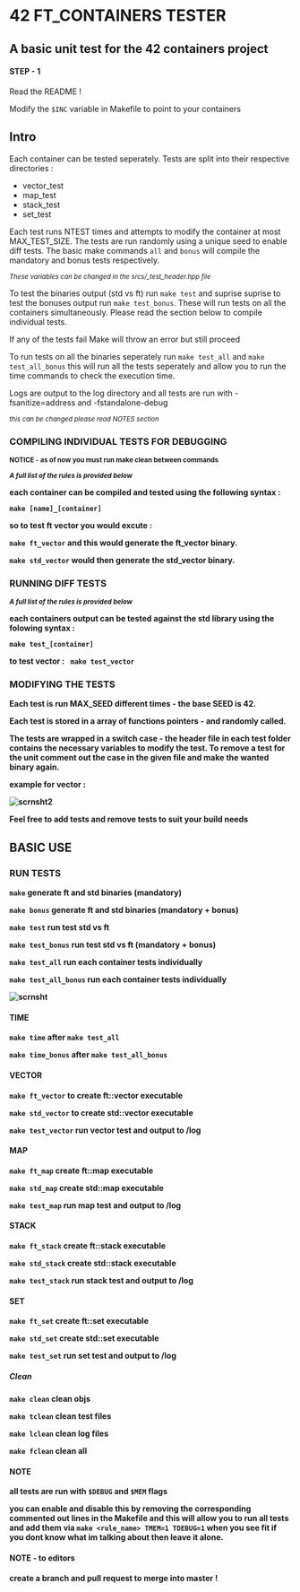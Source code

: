 # 42 FT_CONTAINERS TESTER
## A basic unit test for the 42 containers project

#### STEP - 1
Read the README !

Modify the ```$INC``` variable in Makefile to point to your containers

## Intro

Each container can be tested seperately. Tests are split into their respective directories :
<ul>
<li> vector_test
<li> map_test
<li> stack_test
<li> set_test
</ul>

Each test runs NTEST times and attempts to modify the container at most MAX_TEST_SIZE. The tests are run randomly using a unique seed to enable diff tests. The basic make commands ```all``` and ```bonus``` will compile the mandatory and bonus tests respectively.

<sub>*These variables can be changed in the srcs/_test_header.hpp file*</sub>

To test the binaries output (std vs ft) run ```make test``` and suprise suprise to test the bonuses output
run ```make test_bonus```. These will run tests on all the containers simultaneously. Please read the section below to compile individual tests.

If any of the tests fail Make will throw an error but still proceed

To run tests on all the binaries seperately run ```make test_all``` and ```make test_all_bonus``` this will run all the tests seperately and allow you to run the time commands to check the execution time.

Logs are output to the log directory and all tests are run with -fsanitize=address and -fstandalone-debug

<sub>*this can be changed please read NOTES section*</sub>

### COMPILING INDIVIDUAL TESTS FOR DEBUGGING

<sub> <b>NOTICE - as of now you must run make clean between commands </br> </sub>

<sub>*A full list of the rules is provided below*</sub>

each container can be compiled and tested using the following syntax :

```make [name]_[container]```

so to test ft vector you would excute :

```make ft_vector``` and this would generate the **ft_vector** binary.


```make std_vector``` would then generate the **std_vector** binary.

### RUNNING DIFF TESTS

<sub>*A full list of the rules is provided below*</sub>

each containers output can be tested against the std library using the folowing syntax :

```make test_[container]```

to test vector : ``` make test_vector```

### MODIFYING THE TESTS

Each test is run MAX_SEED different times - the base SEED is 42.

Each test is stored in a array of functions pointers - and randomly called.

The tests are wrapped in a switch case - the header file in each test folder contains
the necessary variables to modify the test. To remove a test for the unit comment out
the case in the given file and make the wanted binary again.

example for vector :

![scrnsht2](https://user-images.githubusercontent.com/61289826/158005653-54339d4f-d99d-497d-b0a6-cec9c4b7c27d.png)

Feel free to add tests and remove tests to suit your build needs

## BASIC USE
### RUN TESTS

```make```              generate ft and std binaries (mandatory)

```make bonus```        generate ft and std binaries (mandatory + bonus)

```make test```         run test std vs ft

```make test_bonus```   run test std vs ft (mandatory + bonus)

```make test_all```      run each container tests individually

```make test_all_bonus``` run each container tests individually

![scrnsht](https://user-images.githubusercontent.com/61289826/158004120-f8537caf-8fe0-4316-a21b-eee6b9cc16b7.png)

#### TIME

```make time```  after ```make test_all```

```make time_bonus```  after ```make test_all_bonus```

#### VECTOR

```make ft_vector``` to create ft::vector executable

```make std_vector```   to create std::vector executable

```make test_vector```  run vector test and output to /log
#### MAP
```make ft_map```		create ft::map executable

```make std_map```		create std::map executable

```make test_map```		run map test and output to /log
#### STACK
```make ft_stack```		create ft::stack executable

```make std_stack```	create std::stack executable

```make test_stack```	run stack test and output to /log
#### SET
```make ft_set```		create ft::set executable

```make std_set```		create std::set executable

```make test_set```		run set test and output to /log
##### Clean
```make clean```		clean objs

```make tclean```       clean test files

```make lclean```       clean log files

```make fclean```       clean all

#### NOTE
all tests are run with ```$DEBUG``` and ```$MEM``` flags

you can enable and disable this by removing the corresponding commented out lines in the Makefile 
and this will allow you to run all tests and add them via ```make <rule_name> TMEM=1 TDEBUG=1```
when you see fit if you dont know what im talking about then leave it alone.

#### NOTE - to editors
create a branch and pull request to merge into master !

